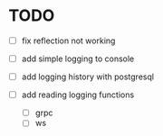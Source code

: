 # TODO

- [ ] fix reflection not working

- [ ] add simple logging to console

- [ ] add logging history with postgresql

- [ ] add reading logging functions
  - [ ] grpc
  - [ ] ws